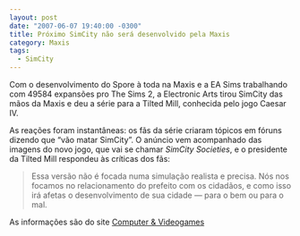```yaml
---
layout: post
date: "2007-06-07 19:40:00 -0300"
title: Próximo SimCity não será desenvolvido pela Maxis
category: Maxis
tags:
  - SimCity
---
```


Com o desenvolvimento do Spore à toda na Maxis e a EA Sims trabalhando com 49584 expansões pro The Sims 2, a Electronic Arts tirou SimCity das mãos da Maxis e deu a série para a Tilted Mill, conhecida pelo jogo Caesar IV.

As reações foram instantâneas: os fãs da série criaram tópicos em fóruns dizendo que “vão matar SimCity”. O anúncio vem acompanhado das imagens do novo jogo, que vai se chamar _SimCity Societies_, e o presidente da Tilted Mill respondeu às críticas dos fãs:

> Essa versão não é focada numa simulação realista e precisa. Nós nos focamos no relacionamento do prefeito com os cidadãos, e como isso irá afetas o desenvolvimento de sua cidade — para o bem ou para o mal.

As informações são do site [Computer & Videogames](http://www.computerandvideogames.com/article.php?id=165432)
